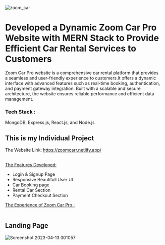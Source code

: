 ![zoom_car](https://user-images.githubusercontent.com/113687128/231551803-3d7f9ee0-bd2a-4f12-8d14-abdadd4daf29.png)


# Developed a Dynamic Zoom Car Pro Website with MERN Stack to Provide Efficient Car Rental Services to Customers
 Zoom Car Pro website is a comprehensive car rental platform that provides a seamless and user-friendly experience to customers.It offers a dynamic interface with advanced features such as real-time booking, authentication, and payment gateway integration. Built with a scalable and secure architecture, the website ensures reliable performance and efficient data management.
 
 <h3>Tech Stack :</h3>
 MongoDB, Express.js, React.js, and Node.js

<h2>This is my Individual Project</h2>

The Website Link: https://zoomcarr.netlify.app/ <br/><br/>

 <ins>The Features Developed: </ins>

 <ul>
   <li>Login & Signup Page</li>
   <li>Responsive Beautifull User UI</li>
   <li>Car Booking page</li>
   <li>Rental Car Section</li>
   <li>Payment Checkout Section</li>
 </ul>
  
  <ins>The Experience of Zoom Car Pro :</ins> <br/><br/>
   <h2>Landing Page</h2>
   
![Screenshot 2023-04-13 001057](https://user-images.githubusercontent.com/113687128/231554221-576409cf-de51-4f37-b443-2fb7ed88ae48.png)
